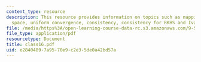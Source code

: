 ```yaml
---
content_type: resource
description: This resource provides information on topics such as mappings and hypothesis
  space, uniform convergence, consistency, consistency for RKHS and Ivanov regularization.
file: /media/https%3A/open-learning-course-data-rc.s3.amazonaws.com/9-520-statistical-learning-theory-and-applications-spring-2006/e28404897a9570e9c2e35de0a42bd57a_class16.pdf
file_type: application/pdf
resourcetype: Document
title: class16.pdf
uid: e2840489-7a95-70e9-c2e3-5de0a42bd57a
---
```


